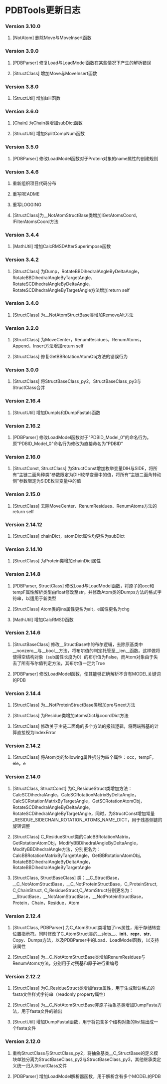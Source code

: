# PDBTools更新日志

### Version 3.10.0

1. [NotAtom] 删除Move与MoveInsert函数

### Version 3.9.0

1. [PDBParser] 修复Load与LoadModel函数在某些情况下产生的解析错误

2. [StructClass] 增加Move与MoveInsert函数

### Version 3.8.0

1. [StructUtil] 增加IsH函数

### Version 3.6.0

1. [Chain] 为Chain类增加subDict函数

2. [StructUtil] 增加SplitCompNum函数

### Version 3.5.0

1. [PDBParser] 修改LoadModel函数对于Protein对象的name属性的创建规则

### Version 3.4.6

1. 重新组织项目代码分布

2. 重写README

3. 重写LOGGING

4. [StructClass]为__NotAtomStructBase类增加IGetAtomsCoord，IFilterAtomsCoord方法

### Version 3.4.4

1. [MathUtil] 增加CalcRMSDAfterSuperimpose函数

### Version 3.4.2

1. [StructClass] 为Dump，RotateBBDihedralAngleByDeltaAngle，RotateBBDihedralAngleByTargetAngle，RotateSCDihedralAngleByDeltaAngle，RotateSCDihedralAngleByTargetAngle方法增加return self

### Version 3.4.0

1. [StructClass] 为__NotAtomStructBase类增加RemoveAlt方法

### Version 3.2.0

1. [StructClass] 为MoveCenter，RenumResidues，RenumAtoms，Append，Insert方法增加return self

2. [StructClass] 修复GetBBRotationAtomObj方法的错误行为

### Version 3.0.0

1. [StructClass] 将StructBaseClass_py2，StructBaseClass_py3与StructClass合并

### Version 2.16.4

1. [StructUtil] 增加Dumpls和DumpFastals函数

### Version 2.16.2

1. [PDBParser] 修改LoadModel函数对于"PDBID_Model_0"的命名行为。原"PDBID_Model_0"命名行为修改为直接命名为"PDBID"

### Version 2.16.0

1. [StructConst, StructClass] 为StructConst增加枚举变量DIH与SIDE，将所有“主链二面角种类”参数限定为DIH枚举变量中的值，将所有“主链二面角转动侧”参数限定为SIDE枚举变量中的值

### Version 2.15.0

1. [StructClass] 去除MoveCenter、RenumResidues、RenumAtoms方法的return self

### Version 2.14.12

1. [StructClass] chainDict，atomDict属性均更名为subDict

### Version 2.14.10

1. [StructClass] 为Protein类增加chainDict属性

### Version 2.14.8

1. [PDBParser, StructClass] 修改Load与LoadModel函数，将原子的occ和tempF属性解析类型由float修改至str。并修改Atom类的Dumps方法的格式字符串，以适用于新类型

2. [StructClass] Atom类的ins属性更名为alt，e属性更名为chg

3. [MathUtil] 增加CalcRMSD函数

### Version 2.14.6

1. [StructBaseClass] 修改__StructBase中的布尔逻辑，去除原基类中__nonzero__与__bool__方法，将布尔值的判定托管至__len__函数。这样做将使得空结构对象（sub属性长度为0）的布尔值为False，而Atom对象由于失去了所有布尔值判定方法，其布尔值一定为True

2. [PDBParser] 修改LoadModel函数，使其能够正确解析不含有MODEL关键词的PDB

### Version 2.14.4

1. [StructClass] 为__NotProteinStructBase类增加pre与next方法

2. [StructClass] 为Residue类增加atomsDict与coordDict方法

3. [StructClass] 修改关于主链二面角的多个方法的报错逻辑，将两端残基的计算直接视为IndexError

### Version 2.14.2

1. [StructClass] 将Atom类的following属性拆分为四个属性：occ，tempF，ele，e

### Version 2.14.0

1. [StructClass, StructConst] 为C_ResidueStruct类增加方法：CalcSCDihedralAngle，CalcSCRotationMatrixByDeltaAngle，CalcSCRotationMatrixByTargetAngle，GetSCRotationAtomObj，RotateSCDihedralAngleByDeltaAngle，RotateSCDihedralAngleByTargetAngle，同时，为StructConst增加常量_RESIDUE_SIDECHAIN_ROTATION_ATOMS_NAME_DICT，用于残基侧链的旋转调整

2. [StructClass] C_ResidueStruct类的CalcBBRotationMatrix，GetRotationAtomObj，ModifyBBDihedralAngleByDeltaAngle，ModifyBBDihedralAngle方法，分别更名为：CalcBBRotationMatrixByTargetAngle，GetBBRotationAtomObj，RotateBBDihedralAngleByDeltaAngle，RotateBBDihedralAngleByTargetAngle

3. [StructClass, StructBaseClass] 类：__C_StructBase，__C_NotAtomStructBase，__C_NotProteinStructBase，C_ProteinStruct, C_ChainStruct, C_ResidueStruct,C_AtomStruct分别更名为：__StructBase，__NotAtomStructBase，__NotProteinStructBase，Protein，Chain，Residue，Atom

### Version 2.12.4

1. [StructClass, PDBParser] 为C_AtomStruct类增加了ins属性，用于存储转变位置指示符。同时修改了C_AtomStruct类的__slots__、__init__、__repr__、__str__、Copy、Dumps方法，以及PDBParser中的Load、LoadModel函数，以支持该属性

2. [StructClass] 为__C_NotAtomStructBase类增加RenumResidues与RenumAtoms方法，分别用于对残基和原子进行重编号

### Version 2.12.2

1. [StructClass] 为C_ResidueStruct类增加fasta属性，用于生成默认格式的fasta文件样式字符串（readonly property属性）

2. [StructClass] 为__C_NotAtomStructBase非原子抽象基类增加DumpFasta方法，用于fasta文件的输出

3. [StructUtil] 增加DumpFastal函数，用于将包含多个结构对象的list输出成一个fasta文件

### Version 2.12.0

1. 重构StructClass与StructClass_py2，将抽象基类__C_StructBase的定义模块单独分离为StructBaseClass_py2与StructBaseClass_py3，其他继承类定义统一归入StructClass文件

2. [PDBParser] 增加LoadModel解析器函数，用于解析含有多个MODEL的PDB
